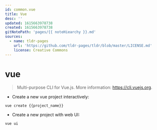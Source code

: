 ```yaml
---
id: common.vue
title: Vue
desc: ''
updated: 1615663978738
created: 1615663978738
gitNotePath: 'pages/{{ noteHiearchy }}.md'
sources:
  - name: tldr-pages
    url: 'https://github.com/tldr-pages/tldr/blob/master/LICENSE.md'
    license: Creative Commons
---
```

# vue

> Multi-purpose CLI for Vue.js.
> More information: <https://cli.vuejs.org>.

- Create a new vue project interactively:

`vue create {{project_name}}`

- Create a new project with web UI:

`vue ui`

